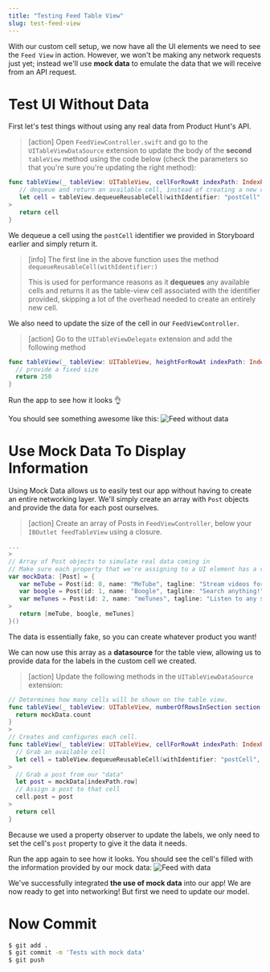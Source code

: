 ```yaml
---
title: "Testing Feed Table View"
slug: test-feed-view
---
```


With our custom cell setup, we now have all the UI elements we need to see the `Feed View` in action. However, we won't be making any network requests just yet; instead we'll use **mock data** to emulate the data that we will receive from an API request.

# Test UI Without Data

First let's test things without using any real data from Product Hunt's API.

> [action]
> Open `FeedViewController.swift` and go to the `UITableViewDataSource` extension to update the body of the **second** `tableView` method using the code below (check the parameters so that you're sure you're updating the right method):
>
```swift
func tableView(_ tableView: UITableView, cellForRowAt indexPath: IndexPath) -> UITableViewCell {
   // dequeue and return an available cell, instead of creating a new cell
   let cell = tableView.dequeueReusableCell(withIdentifier: "postCell", for: indexPath) as! PostTableViewCell
>
   return cell
}
```

We dequeue a cell using the `postCell` identifier we provided in Storyboard earlier and simply return it.

> [info]
> The first line in the above function uses the method `dequeueReusableCell(withIdentifier:)`
>
> This is used for performance reasons as it **dequeues** any available cells and returns it as the table-view cell associated with the identifier provided, skipping a lot of the overhead needed to create an entirely new cell.

We also need to update the size of the cell in our `FeedViewController`.

> [action]
> Go to the `UITableViewDelegate` extension and add the following method
>
```swift
func tableView(_ tableView: UITableView, heightForRowAt indexPath: IndexPath) -> CGFloat {
  // provide a fixed size
  return 250
}
```

Run the app to see how it looks 👌

You should see something awesome like this:
![Feed without data](assets/feed-without-data.png)

# Use Mock Data To Display Information

Using Mock Data allows us to easily test our app without having to create an entire networking layer. We'll simply create an array with `Post` objects and provide the data for each post ourselves.

> [action]
> Create an array of Posts in `FeedViewController`, below your `IBOutlet feedTableView` using a closure.
>
``` swift
...
>
// Array of Post objects to simulate real data coming in
// Make sure each property that we're assigning to a UI element has a value for each mock Post.
var mockData: [Post] = {
   var meTube = Post(id: 0, name: "MeTube", tagline: "Stream videos for free!", votesCount: 25, commentsCount: 4)
   var boogle = Post(id: 1, name: "Boogle", tagline: "Search anything!", votesCount: 1000, commentsCount: 50)
   var meTunes = Post(id: 2, name: "meTunes", tagline: "Listen to any song!", votesCount: 25000, commentsCount: 590)
>
   return [meTube, boogle, meTunes]
}()
```

The data is essentially fake, so you can create whatever product you want!

We can now use this array as a **datasource** for the table view, allowing us to provide data for the labels in the custom cell we created.

> [action]
> Update the following methods in the `UITableViewDataSource` extension:
>
```swift
// Determines how many cells will be shown on the table view.
func tableView(_ tableView: UITableView, numberOfRowsInSection section: Int) -> Int {
  return mockData.count
}
>
// Creates and configures each cell.
func tableView(_ tableView: UITableView, cellForRowAt indexPath: IndexPath) -> UITableViewCell {
  // Grab an available cell
  let cell = tableView.dequeueReusableCell(withIdentifier: "postCell", for: indexPath) as! PostTableViewCell
>
  // Grab a post from our "data"
  let post = mockData[indexPath.row]
  // Assign a post to that cell
  cell.post = post
>
  return cell
}
```

Because we used a property observer to update the labels, we only need to set the cell's `post` property to give it the data it needs.

Run the app again to see how it looks. You should see the cell's filled with the information provided by our mock data:
![Feed with data](assets/feed-with-data.png)

We've successfully integrated **the use of mock data** into our app! We are now ready to get into networking! But first we need to update our model.

# Now Commit

```bash
$ git add .
$ git commit -m 'Tests with mock data'
$ git push
```
